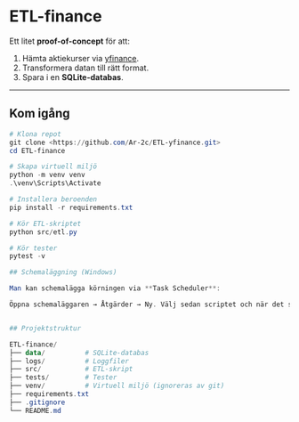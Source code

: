 # ETL-finance

Ett litet **proof-of-concept** för att:
1. Hämta aktiekurser via [yfinance](https://pypi.org/project/yfinance/).
2. Transformera datan till rätt format.
3. Spara i en **SQLite-databas**.

---

## Kom igång

```powershell
# Klona repot
git clone <https://github.com/Ar-2c/ETL-yfinance.git>
cd ETL-finance

# Skapa virtuell miljö
python -m venv venv
.\venv\Scripts\Activate

# Installera beroenden
pip install -r requirements.txt

# Kör ETL-skriptet
python src/etl.py

# Kör tester
pytest -v

## Schemaläggning (Windows)

Man kan schemalägga körningen via **Task Scheduler**:

Öppna schemaläggaren → Åtgärder → Ny. Välj sedan scriptet och när det ska köras    


## Projektstruktur

ETL-finance/
├── data/          # SQLite-databas
├── logs/          # Loggfiler
├── src/           # ETL-skript
├── tests/         # Tester
├── venv/          # Virtuell miljö (ignoreras av git)
├── requirements.txt
├── .gitignore
└── README.md